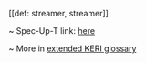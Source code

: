 [[def: streamer, streamer]]

~ Spec-Up-T link: <a href='https://weboftrust.github.io/WOT-terms/docs/glossary/streamer'>here</a>

~ More in <a href="https://weboftrust.github.io/WOT-terms/docs/glossary/streamer">extended KERI glossary</a>
